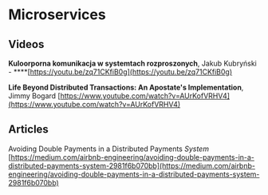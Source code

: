 # Microservices

## Videos

**Kuloorporna komunikacja w systemtach rozproszonych**, Jakub Kubryński - ****[https://youtu.be/zq71CKfiB0g](https://youtu.be/zq71CKfiB0g)

**Life Beyond Distributed Transactions: An Apostate's Implementation**,  Jimmy Bogard [https://www.youtube.com/watch?v=AUrKofVRHV4](https://www.youtube.com/watch?v=AUrKofVRHV4)

## Articles

Avoiding Double Payments in a Distributed Payments _System_ [https://medium.com/airbnb-engineering/avoiding-double-payments-in-a-distributed-payments-system-2981f6b070bb](https://medium.com/airbnb-engineering/avoiding-double-payments-in-a-distributed-payments-system-2981f6b070bb)

